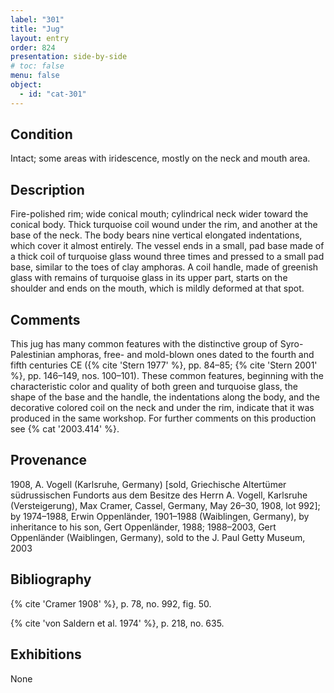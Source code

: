 ```yaml
---
label: "301"
title: "Jug"
layout: entry
order: 824
presentation: side-by-side
# toc: false
menu: false
object:
  - id: "cat-301"
---
```


## Condition

Intact; some areas with iridescence, mostly on the neck and mouth area.

## Description

Fire-polished rim; wide conical mouth; cylindrical neck wider toward the conical body. Thick turquoise coil wound under the rim, and another at the base of the neck. The body bears nine vertical elongated indentations, which cover it almost entirely. The vessel ends in a small, pad base made of a thick coil of turquoise glass wound three times and pressed to a small pad base, similar to the toes of clay amphoras. A coil handle, made of greenish glass with remains of turquoise glass in its upper part, starts on the shoulder and ends on the mouth, which is mildly deformed at that spot.

## Comments

This jug has many common features with the distinctive group of Syro-Palestinian amphoras, free- and mold-blown ones dated to the fourth and fifth centuries CE ({% cite 'Stern 1977' %}, pp. 84–85; {% cite 'Stern 2001' %}, pp. 146–149, nos. 100–101). These common features, beginning with the characteristic color and quality of both green and turquoise glass, the shape of the base and the handle, the indentations along the body, and the decorative colored coil on the neck and under the rim, indicate that it was produced in the same workshop. For further comments on this production see {% cat '2003.414' %}.

## Provenance

1908, A. Vogell (Karlsruhe, Germany) [sold, Griechische Altertümer südrussischen Fundorts aus dem Besitze des Herrn A. Vogell, Karlsruhe (Versteigerung), Max Cramer, Cassel, Germany, May 26–30, 1908, lot 992]; by 1974–1988, Erwin Oppenländer, 1901–1988 (Waiblingen, Germany), by inheritance to his son, Gert Oppenländer, 1988; 1988–2003, Gert Oppenländer (Waiblingen, Germany), sold to the J. Paul Getty Museum, 2003

## Bibliography

{% cite 'Cramer 1908' %}, p. 78, no. 992, fig. 50.

{% cite 'von Saldern et al. 1974' %}, p. 218, no. 635.

## Exhibitions

None